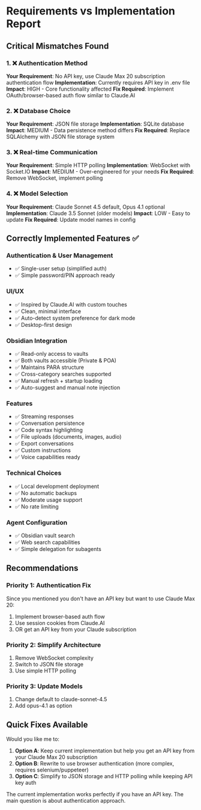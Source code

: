 # Requirements vs Implementation Report

## Critical Mismatches Found

### 1. ❌ Authentication Method
**Your Requirement**: No API key, use Claude Max 20 subscription authentication flow
**Implementation**: Currently requires API key in .env file
**Impact**: HIGH - Core functionality affected
**Fix Required**: Implement OAuth/browser-based auth flow similar to Claude.AI

### 2. ❌ Database Choice
**Your Requirement**: JSON file storage
**Implementation**: SQLite database
**Impact**: MEDIUM - Data persistence method differs
**Fix Required**: Replace SQLAlchemy with JSON file storage system

### 3. ❌ Real-time Communication
**Your Requirement**: Simple HTTP polling
**Implementation**: WebSocket with Socket.IO
**Impact**: MEDIUM - Over-engineered for your needs
**Fix Required**: Remove WebSocket, implement polling

### 4. ❌ Model Selection
**Your Requirement**: Claude Sonnet 4.5 default, Opus 4.1 optional
**Implementation**: Claude 3.5 Sonnet (older models)
**Impact**: LOW - Easy to update
**Fix Required**: Update model names in config

## Correctly Implemented Features ✅

### Authentication & User Management
- ✅ Single-user setup (simplified auth)
- ✅ Simple password/PIN approach ready

### UI/UX
- ✅ Inspired by Claude.AI with custom touches
- ✅ Clean, minimal interface
- ✅ Auto-detect system preference for dark mode
- ✅ Desktop-first design

### Obsidian Integration
- ✅ Read-only access to vaults
- ✅ Both vaults accessible (Private & POA)
- ✅ Maintains PARA structure
- ✅ Cross-category searches supported
- ✅ Manual refresh + startup loading
- ✅ Auto-suggest and manual note injection

### Features
- ✅ Streaming responses
- ✅ Conversation persistence
- ✅ Code syntax highlighting
- ✅ File uploads (documents, images, audio)
- ✅ Export conversations
- ✅ Custom instructions
- ✅ Voice capabilities ready

### Technical Choices
- ✅ Local development deployment
- ✅ No automatic backups
- ✅ Moderate usage support
- ✅ No rate limiting

### Agent Configuration
- ✅ Obsidian vault search
- ✅ Web search capabilities
- ✅ Simple delegation for subagents

## Recommendations

### Priority 1: Authentication Fix
Since you mentioned you don't have an API key but want to use Claude Max 20:
1. Implement browser-based auth flow
2. Use session cookies from Claude.AI
3. OR get an API key from your Claude subscription

### Priority 2: Simplify Architecture
1. Remove WebSocket complexity
2. Switch to JSON file storage
3. Use simple HTTP polling

### Priority 3: Update Models
1. Change default to claude-sonnet-4.5
2. Add opus-4.1 as option

## Quick Fixes Available

Would you like me to:
1. **Option A**: Keep current implementation but help you get an API key from your Claude Max 20 subscription
2. **Option B**: Rewrite to use browser authentication (more complex, requires selenium/puppeteer)
3. **Option C**: Simplify to JSON storage and HTTP polling while keeping API key auth

The current implementation works perfectly if you have an API key. The main question is about authentication approach.